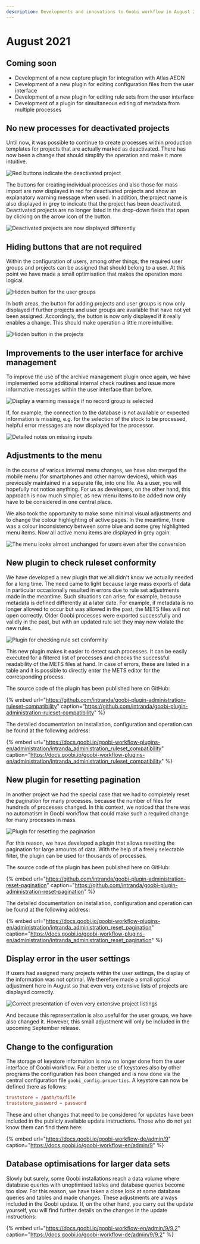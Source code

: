 ```yaml
---
description: Developments and innovations to Goobi workflow in August 2021
---
```


# August 2021

## Coming soon

- Development of a new capture plugin for integration with Atlas AEON
- Development of a new plugin for editing configuration files from the user interface
- Development of a new plugin for editing rule sets from the user interface
- Development of a plugin for simultaneous editing of metadata from multiple processes

## No new processes for deactivated projects

Until now, it was possible to continue to create processes within production templates for projects that are actually marked as deactivated. There has now been a change that should simplify the operation and make it more intuitive.

![Red buttons indicate the deactivated project](../.gitbook/assets/2108_deactivatedProjects1_en.png)

The buttons for creating individual processes and also those for mass import are now displayed in red for deactivated projects and show an explanatory warning message when used. In addition, the project name is also displayed in grey to indicate that the project has been deactivated. Deactivated projects are no longer listed in the drop-down fields that open by clicking on the arrow icon of the button.

![Deactivated projects are now displayed differently](../.gitbook/assets/2108_deactivatedProjects2_en.png)


## Hiding buttons that are not required

Within the configuration of users, among other things, the required user groups and projects can be assigned that should belong to a user. At this point we have made a small optimisation that makes the operation more logical.

![Hidden button for the user groups](../.gitbook/assets/2108_user_groups_en.png)

In both areas, the button for adding projects and user groups is now only displayed if further projects and user groups are available that have not yet been assigned. Accordingly, the button is now only displayed if it really enables a change. This should make operation a little more intuitive.

![Hidden button in the projects](../.gitbook/assets/2108_user_projects_en.png)


## Improvements to the user interface for archive management

To improve the use of the archive management plugin once again, we have implemented some additional internal check routines and issue more informative messages within the user interface than before.

![Display a warning message if no record group is selected](../.gitbook/assets/2108_archive_mangement1_en.png)

If, for example, the connection to the database is not available or expected information is missing, e.g. for the selection of the stock to be processed, helpful error messages are now displayed for the processor.

![Detailed notes on missing inputs](../.gitbook/assets/2108_archive_mangement2_en.png)


## Adjustments to the menu

In the course of various internal menu changes, we have also merged the mobile menu (for smartphones and other narrow devices), which was previously maintained in a separate file, into one file. As a user, you will hopefully not notice anything. For us as developers, on the other hand, this approach is now much simpler, as new menu items to be added now only have to be considered in one central place.

We also took the opportunity to make some minimal visual adjustments and to change the colour highlighting of active pages. In the meantime, there was a colour inconsistency between some blue and some grey highlighted menu items. Now all active menu items are displayed in grey again.

![The menu looks almost unchanged for users even after the conversion](../.gitbook/assets/2108_menu.png)


## New plugin to check ruleset conformity

We have developed a new plugin that we all didn't know we actually needed for a long time. The need came to light because large mass exports of data in particular occasionally resulted in errors due to rule set adjustments made in the meantime. Such situations can arise, for example, because metadata is defined differently at a later date. For example, if metadata is no longer allowed to occur but was allowed in the past, the METS files will not open correctly. Older Goobi processes were exported successfully and validly in the past, but with an updated rule set they may now violate the new rules.

![Plugin for checking rule set conformity](../.gitbook/assets/2108_ruleset_compatibility_en.png)

This new plugin makes it easier to detect such processes. It can be easily executed for a filtered list of processes and checks the successful readability of the METS files at hand. In case of errors, these are listed in a table and it is possible to directly enter the METS editor for the corresponding process.

The source code of the plugin has been published here on GitHub:

{% embed url="https://github.com/intranda/goobi-plugin-administration-ruleset-compatibility" caption="https://github.com/intranda/goobi-plugin-administration-ruleset-compatibility" %}

The detailed documentation on installation, configuration and operation can be found at the following address:

{% embed url="https://docs.goobi.io/goobi-workflow-plugins-en/administration/intranda_administration_ruleset_compatibility" caption="https://docs.goobi.io/goobi-workflow-plugins-en/administration/intranda_administration_ruleset_compatibility" %}


## New plugin for resetting pagination

In another project we had the special case that we had to completely reset the pagination for many processes, because the number of files for hundreds of processes changed. In this context, we noticed that there was no automatism in Goobi workflow that could make such a required change for many processes in mass.

![Plugin for resetting the pagination](../.gitbook/assets/2108_reset_pagination_en.png)

For this reason, we have developed a plugin that allows resetting the pagination for large amounts of data. With the help of a freely selectable filter, the plugin can be used for thousands of processes.

The source code of the plugin has been published here on GitHub:

{% embed url="https://github.com/intranda/goobi-plugin-administration-reset-pagination" caption="https://github.com/intranda/goobi-plugin-administration-reset-pagination" %}

The detailed documentation on installation, configuration and operation can be found at the following address:

{% embed url="https://docs.goobi.io/goobi-workflow-plugins-en/administration/intranda_administration_reset_pagination" caption="https://docs.goobi.io/goobi-workflow-plugins-en/administration/intranda_administration_reset_pagination" %}

## Display error in the user settings

If users had assigned many projects within the user settings, the display of the information was not optimal. We therefore made a small optical adjustment here in August so that even very extensive lists of projects are displayed correctly.

![Correct presentation of even very extensive project listings](../.gitbook/assets/2108_user_config_en.png)

And because this representation is also useful for the user groups, we have also changed it. However, this small adjustment will only be included in the upcoming September release.


## Change to the configuration

The storage of keystore information is now no longer done from the user interface of Goobi workflow. For a better use of keystores also by other programs the configuration has been changed and is now done via the central configuration file `goobi_config.properties`. A keystore can now be defined there as follows:

```toml
truststore = /path/to/file
truststore_password = password
```

These and other changes that need to be considered for updates have been included in the publicly available update instructions. Those who do not yet know them can find them here:

{% embed url="https://docs.goobi.io/goobi-workflow-de/admin/9" caption="https://docs.goobi.io/goobi-workflow-en/admin/9" %}


## Database optimisations for larger data sets

Slowly but surely, some Goobi installations reach a data volume where database queries with unoptimised tables and database queries become too slow. For this reason, we have taken a close look at some database queries and tables and made changes. These adjustments are always included in the Goobi update. If, on the other hand, you carry out the update yourself, you will find further details on the changes in the update instructions:

{% embed url="https://docs.goobi.io/goobi-workflow-en/admin/9/9.2" caption="https://docs.goobi.io/goobi-workflow-de/admin/9/9.2" %}
